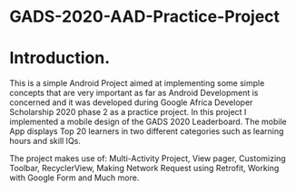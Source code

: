 # GADS-2020-AAD-Practice-Project

# Introduction.
This is a simple Android Project aimed at implementing some simple concepts that are very important as far as Android Development is concerned and it was developed during Google Africa Developer Scholarship 2020 phase 2 as a practice project. In this project I implemented a mobile design of the GADS 2020 Leaderboard. The mobile App displays Top 20 learners in two different categories such as learning hours and skill IQs.

The project makes use of: Multi-Activity Project, View pager, Customizing Toolbar, RecyclerView, Making Network Request using Retrofit, Working with Google Form and Much more.
